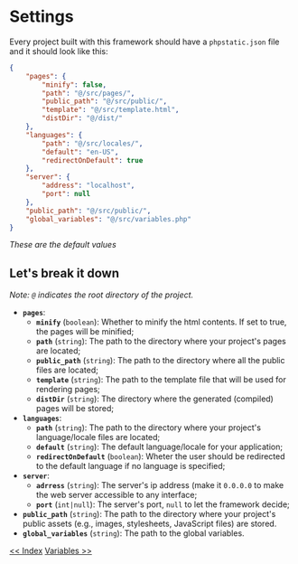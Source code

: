 <style>
	@import url('/DocsStyling.css');
</style>

# Settings
Every project built with this framework should have a `phpstatic.json` file and it should look like this:
```json
{
    "pages": {
        "minify": false,
        "path": "@/src/pages/",
        "public_path": "@/src/public/",
        "template": "@/src/template.html",
        "distDir": "@/dist/"
    },
    "languages": {
        "path": "@/src/locales/",
        "default": "en-US",
        "redirectOnDefault": true
    },
    "server": {
        "address": "localhost",
        "port": null
    },
    "public_path": "@/src/public/",
    "global_variables": "@/src/variables.php"
}
```
*These are the default values*

## Let's break it down
*Note: `@` indicates the root directory of the project.*

* **`pages`**:
    * **`minify`** (`boolean`): Whether to minify the html contents. If set to true, the pages will be minified;
    * **`path`** (`string`): The path to the directory where your project's pages are located;
    * **`public_path`** (`string`): The path to the directory where all the public files are located;
    * **`template`** (`string`): The path to the template file that will be used for rendering pages;
    * **`distDir`** (`string`): The directory where the generated (compiled) pages will be stored;
* **`languages`**:
    * **`path`** (`string`): The path to the directory where your project's language/locale files are located;
    * **`default`** (`string`): The default language/locale for your application;
    * **`redirectOnDefault`** (`boolean`): Wheter the user should be redirected to the default language if no language is specified;
* **`server`**:
    * **`adrress`** (`string`): The server's ip address (make it `0.0.0.0` to make the web server accessible to any interface;
    * **`port`** (`int|null`): The server's port, `null` to let the framework decide;
* **`public_path`** (`string`): The path to the directory where your project's public assets (e.g., images, stylesheets, JavaScript files) are stored.
* **`global_variables`** (`string`): The path to the global variables.


<div class="actions">
	<a href="index.html" title="Previous Page: Index">&lt;&lt; Index</a>
    <a href="variables.html" title="Next Page: Variables">Variables &gt;&gt;</a>
</div>